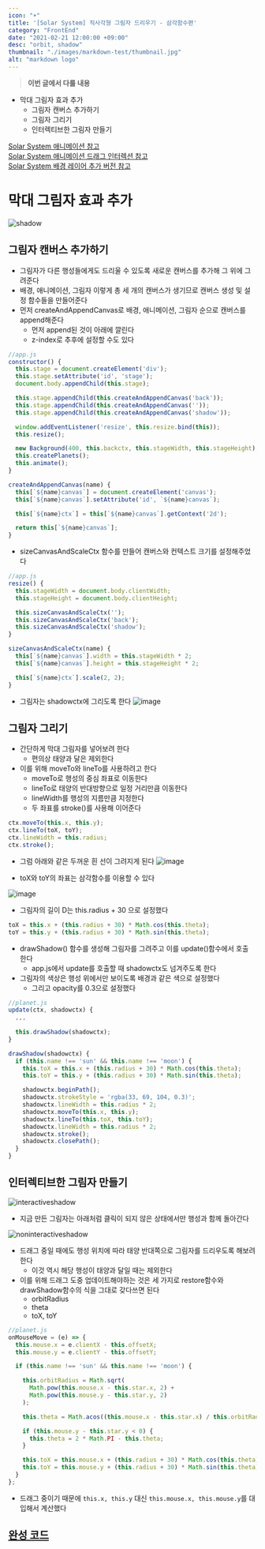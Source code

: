 ```yaml
---
icon: "☀️"
title: '[Solar System] 직사각형 그림자 드리우기 - 삼각함수편'
category: "FrontEnd"
date: "2021-02-21 12:00:00 +09:00"
desc: "orbit, shadow"
thumbnail: "./images/markdown-test/thumbnail.jpg"
alt: "markdown logo"
---
```


> **이번 글에서 다룰 내용**
- 막대 그림자 효과 추가
  - 그림자 캔버스 추가하기
  - 그림자 그리기
  - 인터렉티브한 그림자 만들기
  
[Solar System 애니메이션 참고](/canvas/solar-system)<br>
[Solar System 애니메이션 드래그 인터렉션 참고](/canvas/solar-system-drag)<br>
[Solar System 배경 레이어 추가 버전 참고](/canvas/solar-system-drag-upgrade)

# 막대 그림자 효과 추가
![shadow](https://user-images.githubusercontent.com/52592748/108507123-2e0f9e80-72fd-11eb-97b0-53636b26fd24.gif)
## 그림자 캔버스 추가하기
- 그림자가 다른 행성들에게도 드리울 수 있도록 새로운 캔버스를 추가해 그 위에 그려준다
- 배경, 애니메이션, 그림자 이렇게 총 세 개의 캔버스가 생기므로 캔버스 생성 및 설정 함수들을 만들어준다
- 먼저 createAndAppendCanvas로 배경, 애니메이션, 그림자 순으로 캔버스를 append해준다
  - 먼저 append된 것이 아래에 깔린다
  - z-index로 추후에 설정할 수도 있다

```javascript
//app.js
constructor() {
  this.stage = document.createElement('div');
  this.stage.setAttribute('id', 'stage');
  document.body.appendChild(this.stage);

  this.stage.appendChild(this.createAndAppendCanvas('back'));
  this.stage.appendChild(this.createAndAppendCanvas(''));
  this.stage.appendChild(this.createAndAppendCanvas('shadow'));

  window.addEventListener('resize', this.resize.bind(this));
  this.resize();

  new Background(400, this.backctx, this.stageWidth, this.stageHeight);
  this.createPlanets();
  this.animate();
}

createAndAppendCanvas(name) {
  this[`${name}canvas`] = document.createElement('canvas');
  this[`${name}canvas`].setAttribute('id', `${name}canvas`);

  this[`${name}ctx`] = this[`${name}canvas`].getContext('2d');

  return this[`${name}canvas`];
}
```

- sizeCanvasAndScaleCtx 함수를 만들어 캔버스와 컨텍스트 크기를 설정해주었다

```javascript
//app.js
resize() {
  this.stageWidth = document.body.clientWidth;
  this.stageHeight = document.body.clientHeight;

  this.sizeCanvasAndScaleCtx('');
  this.sizeCanvasAndScaleCtx('back');
  this.sizeCanvasAndScaleCtx('shadow');
}

sizeCanvasAndScaleCtx(name) {
  this[`${name}canvas`].width = this.stageWidth * 2;
  this[`${name}canvas`].height = this.stageHeight * 2;

  this[`${name}ctx`].scale(2, 2);
}
```

- 그림자는 shadowctx에 그리도록 한다
![image](https://user-images.githubusercontent.com/52592748/108631343-dfa10200-74ac-11eb-8a8f-5662aa5f9a2c.png)

## 그림자 그리기
- 간단하게 막대 그림자를 넣어보려 한다
  - 편의상 태양과 달은 제외한다
- 이를 위해 moveTo와 lineTo를 사용하려고 한다
  - moveTo로 행성의 중심 좌표로 이동한다
  - lineTo로 태양의 반대방향으로 일정 거리만큼 이동한다
  - lineWidth를 행성의 지름만큼 지정한다
  - 두 좌표를 stroke()를 사용해 이어준다

```javascript
ctx.moveTo(this.x, this.y);
ctx.lineTo(toX, toY);
ctx.lineWidth = this.radius;
ctx.stroke();
```

- 그럼 아래와 같은 두꺼운 흰 선이 그려지게 된다
![image](https://user-images.githubusercontent.com/52592748/108696914-8507b480-7545-11eb-8fb4-84a209f16f5a.png)

- toX와 toY의 좌표는 삼각함수를 이용할 수 있다

![image](https://user-images.githubusercontent.com/52592748/108696825-64d7f580-7545-11eb-8046-0ac7f7c8c671.png)

- 그림자의 길이 D는 this.radius + 30 으로 설정했다

```javascript
toX = this.x + (this.radius + 30) * Math.cos(this.theta);
toY = this.y + (this.radius + 30) * Math.sin(this.theta);
```

- drawShadow() 함수를 생성해 그림자를 그려주고 이를 update()함수에서 호출 한다
  - app.js에서 update를 호출할 때 shadowctx도 넘겨주도록 한다
- 그림자의 색상은 행성 위에서만 보이도록 배경과 같은 색으로 설정했다
  - 그리고 opacity를 0.3으로 설정했다

```javascript
//planet.js
update(ctx, shadowctx) {
  ,,,
    
  this.drawShadow(shadowctx);
}

drawShadow(shadowctx) {
  if (this.name !== 'sun' && this.name !== 'moon') {
    this.toX = this.x + (this.radius + 30) * Math.cos(this.theta);
    this.toY = this.y + (this.radius + 30) * Math.sin(this.theta);

    shadowctx.beginPath();
    shadowctx.strokeStyle = 'rgba(33, 69, 104, 0.3)';
    shadowctx.lineWidth = this.radius * 2;
    shadowctx.moveTo(this.x, this.y);
    shadowctx.lineTo(this.toX, this.toY);
    shadowctx.lineWidth = this.radius * 2;
    shadowctx.stroke();
    shadowctx.closePath();
  }
}
```

## 인터렉티브한 그림자 만들기

![interactiveshadow](https://user-images.githubusercontent.com/52592748/108632065-5c81ab00-74b0-11eb-8dba-fe18aa201732.gif)

- 지금 만든 그림자는 아래처럼 클릭이 되지 않은 상태에서만 행성과 함께 돌아간다

![noninteractiveshadow](https://user-images.githubusercontent.com/52592748/108631477-69e96600-74ad-11eb-8c0e-34d220eef012.gif)

- 드래그 중일 때에도 행성 위치에 따라 태양 반대쪽으로 그림자를 드리우도록 해보려 한다
  - 이것 역시 해당 행성이 태양과 달일 때는 제외한다
- 이를 위해 드래그 도중 업데이트해야하는 것은 세 가지로 restore함수와 drawShadow함수의 식을 그대로 갖다쓰면 된다
  - orbitRadius
  - theta
  - toX, toY

```javascript
//planet.js
onMouseMove = (e) => {
  this.mouse.x = e.clientX - this.offsetX;
  this.mouse.y = e.clientY - this.offsetY;

  if (this.name !== 'sun' && this.name !== 'moon') {

    this.orbitRadius = Math.sqrt(
      Math.pow(this.mouse.x - this.star.x, 2) +
      Math.pow(this.mouse.y - this.star.y, 2)
    );

    this.theta = Math.acos((this.mouse.x - this.star.x) / this.orbitRadius);

    if (this.mouse.y - this.star.y < 0) {
      this.theta = 2 * Math.PI - this.theta;
    }

    this.toX = this.mouse.x + (this.radius + 30) * Math.cos(this.theta);
    this.toY = this.mouse.y + (this.radius + 30) * Math.sin(this.theta);
  }
};
```

- 드래그 중이기 때문에 `this.x, this.y` 대신 `this.mouse.x, this.mouse.y`를 대입해서 계산했다

## [완성 코드](https://github.com/joey-ful/SolarSystem/tree/shadow)